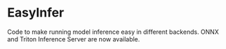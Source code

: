 # EasyInfer
Code to make running model inference easy in different backends. ONNX and Triton Inference Server are now available.
